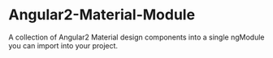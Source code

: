 # Angular2-Material-Module
A collection of Angular2 Material design components into a single ngModule you can import into your project.
